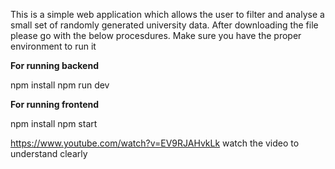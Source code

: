 This is a simple web application which allows the user to filter and analyse a small set of randomly generated university data.
After downloading the file please go with the below procesdures.
Make sure you have the proper environment to run it

**For running backend**

npm install
npm run dev

**For running frontend**

npm install
npm start

https://www.youtube.com/watch?v=EV9RJAHvkLk watch the video to understand clearly
